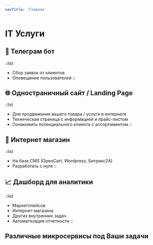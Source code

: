 ```yaml
---
navTitle: 'Главная'
---
```


# IT Услуги


## 🤖 Телеграм бот
::list
- Сбор заявок от клиентов
- Оповещение пользователей
::

## 🌐 Одностраничный сайт / Landing Page
::list
- Для продвижения вашего товара / услуги в интернете
- Техническая страница с информацией и прайс-листом
- Ознакомить потенциального клиента с ассортиментом
::

## 🛒 Интернет магазин
::list
- На базе CMS (OpenCart, Wordpress, Битрикс24)
- Разработать с нуля
::

## 📈 Дашборд для аналитики
::list
- Маркетплейсов
- Интернет-магазина
- Других внутренних задач
- Автоматизация отчетности
::

## Различные микросервисы под Ваши задачи